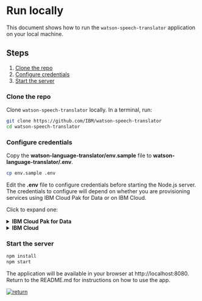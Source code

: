# Run locally

This document shows how to run the `watson-speech-translator` application on your local machine.

## Steps

1. [Clone the repo](#clone-the-repo)
1. [Configure credentials](#configure-credentials)
1. [Start the server](#start-the-server)

### Clone the repo

Clone `watson-speech-translator` locally. In a terminal, run:

```bash
git clone https://github.com/IBM/watson-speech-translator
cd watson-speech-translator
```

### Configure credentials

Copy the **watson-language-translator/env.sample** file to **watson-language-translator/.env**.

```bash
cp env.sample .env
```

Edit the **.env** file to configure credentials before starting the Node.js server.
The credentials to configure will depend on whether you are provisioning services using IBM Cloud Pak for Data or on IBM Cloud.
 
Click to expand one:

<details><summary><b>IBM Cloud Pak for Data</b></summary>
<p>

For each service (<b>SPEECH_TO_TEXT, LANGUAGE_TRANSLATOR, and TEXT_TO_SPEECH</b>) the following settings are needed with the service name as a prefix:

* Set <b>_AUTH_TYPE</b> to <b>cp4d</b>
* Provide the <b>_URL</b>, <b>_USERNAME</b> and <b>_PASSWORD</b> collected in the previous step.
* For the <b>_AUTH_URL</b> use the base fragment of your URL including the host and port. <i>I.e. https://{cpd_cluster_host}{:port}</i>.
* If your CPD installation is using a self-signed certificate, you need to disable SSL verification with both <b>_AUTH_DISABLE_SSL</b> and <b>_DISABLE_SSL</b>. Disable SSL only if absolutely necessary, and take steps to enable SSL as soon as possible.
* Make sure the examples for IBM Cloud and bearer token auth are commented out (or removed).

```bash
#----------------------------------------------------------
# IBM Cloud Pak for Data (username and password)
#
# If your services are running on IBM Cloud Pak for Data,
# uncomment and configure these.
# Remove or comment out the IBM Cloud section.
#----------------------------------------------------------

SPEECH_TO_TEXT_AUTH_TYPE=cp4d
SPEECH_TO_TEXT_URL=https://{cpd_cluster_host}{:port}/speech-to-text/{release}/instances/{instance_id}/api
SPEECH_TO_TEXT_AUTH_URL=https://{cpd_cluster_host}{:port}
SPEECH_TO_TEXT_USERNAME=<add_speech-to-text_username>
SPEECH_TO_TEXT_PASSWORD=<add_speech-to-text_password>
# If you use a self-signed certificate, you need to disable SSL verification.
# This is not secure and not recommended.
SPEECH_TO_TEXT_DISABLE_SSL=true
SPEECH_TO_TEXT_AUTH_DISABLE_SSL=true

LANGUAGE_TRANSLATOR_AUTH_TYPE=cp4d
LANGUAGE_TRANSLATOR_URL=https://{cpd_cluster_host}{:port}/language-translator/{release}/instances/{instance_id}/api
LANGUAGE_TRANSLATOR_AUTH_URL=https://{cpd_cluster_host}{:port}
LANGUAGE_TRANSLATOR_USERNAME=<add_language-translator_username>
LANGUAGE_TRANSLATOR_PASSWORD=<add_language-translator_password>
# If you use a self-signed certificate, you need to disable SSL verification.
# This is not secure and not recommended.
LANGUAGE_TRANSLATOR_DISABLE_SSL=true
LANGUAGE_TRANSLATOR_AUTH_DISABLE_SSL=true

TEXT_TO_SPEECH_AUTH_TYPE=cp4d
TEXT_TO_SPEECH_URL=https://{cpd_cluster_host}{:port}/text-to-speech/{release}/instances/{instance_id}/api
TEXT_TO_SPEECH_AUTH_URL=https://{cpd_cluster_host}{:port}
TEXT_TO_SPEECH_USERNAME=<add_text-to-speech_username>
TEXT_TO_SPEECH_PASSWORD=<add_text-to-speech_password>
# If you use a self-signed certificate, you need to disable SSL verification.
# This is not secure and not recommended.
TEXT_TO_SPEECH_DISABLE_SSL=true
TEXT_TO_SPEECH_AUTH_DISABLE_SSL=true
```

</p>
</details>

<details><summary><b>IBM Cloud</b></summary>
<p>

<b>For each service (SPEECH_TO_TEXT, LANGUAGE_TRANSLATOR, and TEXT_TO_SPEECH) the following settings are needed with the service name as a prefix:</b>

* Set <b>_AUTH_TYPE</b> to <b>iam</b>
* Provide the <b>_URL</b> and <b>_APIKEY</b> collected in the previous step.
* Make sure the examples for IBM Cloud Pak for Data and bearer token auth are commented out (or removed).
<p>

```bash
#----------------------------------------------------------
# IBM Cloud
#
# If your services are running on IBM Cloud,
# uncomment and configure these.
# Remove or comment out the IBM Cloud Pak for Data sections.
#----------------------------------------------------------

SPEECH_TO_TEXT_AUTH_TYPE=iam
SPEECH_TO_TEXT_APIKEY=<add_speech-to-text_apikey>
SPEECH_TO_TEXT_URL=<add_speech-to-text_url>

LANGUAGE_TRANSLATOR_AUTH_TYPE=iam
LANGUAGE_TRANSLATOR_APIKEY=<add_language-translator_apikey>
LANGUAGE_TRANSLATOR_URL=<add_language-translator_url>

TEXT_TO_SPEECH_AUTH_TYPE=iam
TEXT_TO_SPEECH_APIKEY=<add_text-to-speech_apikey>
TEXT_TO_SPEECH_URL=<add_text-to-speech_url>
```

</p>
</details>


### Start the server

```bash
npm install
npm start
```

The application will be available in your browser at http://localhost:8080.  Return to the README.md for instructions on how to use the app.

[![return](https://raw.githubusercontent.com/IBM/pattern-utils/master/deploy-buttons/return.png)](https://github.com/IBM/watson-speech-translator#use-the-web-app)
